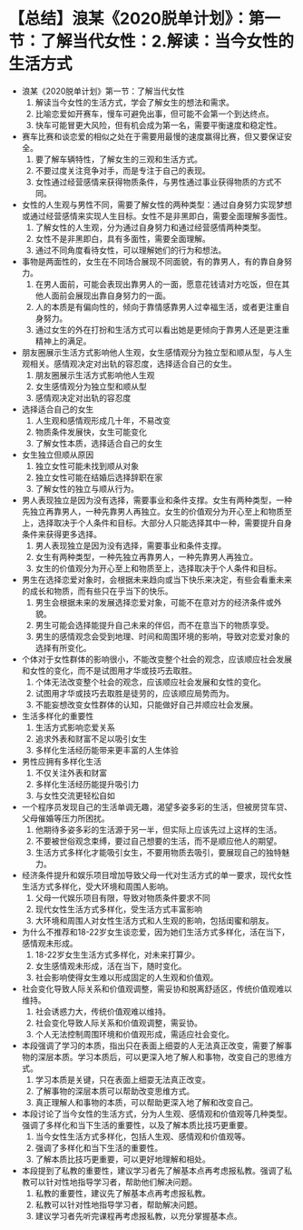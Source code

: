 # 【总结】浪某《2020脱单计划》：第一节：了解当代女性：2.解读：当今女性的生活方式

-   浪某《2020脱单计划》第一节：了解当代女性
    1.  解读当今女性的生活方式，学会了解女生的想法和需求。
    2.  比喻恋爱如开赛车，慢车可避免出事，但可能不会第一个到达终点。
    3.  快车可能冒更大风险，但有机会成为第一名，需要平衡速度和稳定性。
-   赛车比赛和谈恋爱的相似之处在于需要用最慢的速度赢得比赛，但又要保证安全。
    1.  要了解车辆特性，了解女生的三观和生活方式。
    2.  不要过度关注竞争对手，而是专注于自己的表现。
    3.  女性通过经营感情来获得物质条件，与男性通过事业获得物质的方式不同。
-   女性的人生观与男性不同，需要了解女性的两种类型：通过自身努力实现梦想或通过经营感情来实现人生目标。女性不是非黑即白，需要全面理解多面性。
    1.  了解女性的人生观，分为通过自身努力和通过经营感情两种类型。
    2.  女性不是非黑即白，具有多面性，需要全面理解。
    3.  通过不同角度看待女性，可以理解她们的行为和想法。
-   事物是两面性的，女生在不同场合展现不同面貌，有的靠男人，有的靠自身努力。
    1.  在男人面前，可能会表现出靠男人的一面，愿意花钱请对方吃饭，但在其他人面前会展现出靠自身努力的一面。
    2.  人的本质是有偏向性的，倾向于靠情感靠男人过幸福生活，或者更注重自身努力。
    3.  通过女生的外在打扮和生活方式可以看出她是更倾向于靠男人还是更注重精神上的满足。
-   朋友圈展示生活方式影响他人生观，女生感情观分为独立型和顺从型，与人生观相关。感情观决定对出轨的容忍度，选择适合自己的女生。
    1.  朋友圈展示生活方式影响他人生观
    2.  女生感情观分为独立型和顺从型
    3.  感情观决定对出轨的容忍度
-   选择适合自己的女生
    1.  人生观和感情观形成几十年，不易改变
    2.  物质条件发展快，女生可能变化
    3.  了解女性本质，选择适合自己的女生
-   女生独立但顺从原因
    1.  独立女性可能未找到顺从对象
    2.  独立女性可能在结婚后选择辞职在家
    3.  了解女性的独立与顺从行为。
-   男人表现独立是因为没有选择，需要事业和条件支撑。女生有两种类型，一种先独立再靠男人，一种先靠男人再独立。女生的价值观分为开心至上和物质至上，选择取决于个人条件和目标。大部分人只能选择其中一种，需要提升自身条件来获得更多选择。
    1.  男人表现独立是因为没有选择，需要事业和条件支撑。
    2.  女生有两种类型，一种先独立再靠男人，一种先靠男人再独立。
    3.  女生的价值观分为开心至上和物质至上，选择取决于个人条件和目标。
-   男生在选择恋爱对象时，会根据未来趋向或当下快乐来决定，有些会看重未来的成长和物质，而有些只在乎当下的快乐。
    1.  男生会根据未来的发展选择恋爱对象，可能不在意对方的经济条件或外貌。
    2.  男生可能会选择能提升自己未来的伴侣，而不在意当下的物质享受。
    3.  男生的感情观念会受到地理、时间和周围环境的影响，导致对恋爱对象的选择有所变化。
-   个体对于女性群体的影响很小，不能改变整个社会的观念，应该顺应社会发展和女性的变化，而不是试图用才华或技巧去取胜。
    1.  个体无法改变整个社会的观念，应该顺应社会发展和女性的变化。
    2.  试图用才华或技巧去取胜是徒劳的，应该顺应局势而为。
    3.  不能妄想改变女性群体的认知，只能做好自己并顺应社会发展。
-   生活多样化的重要性
    1.  生活方式影响恋爱关系
    2.  追求外表和财富不足以吸引女生
    3.  多样化生活经历能带来更丰富的人生体验
-   男性应拥有多样化生活
    1.  不仅关注外表和财富
    2.  多样化生活经历能提升吸引力
    3.  与女性交流更轻松自如
-   一个程序员发现自己的生活单调无趣，渴望多姿多彩的生活，但被房贷车贷、父母催婚等压力所困扰。
    1.  他期待多姿多彩的生活源于另一半，但实际上应该先过上这样的生活。
    2.  不要被世俗观念束缚，要过自己想要的生活，而不是顺应他人的期望。
    3.  生活方式多样化才能吸引女生，不要用物质去吸引，要展现自己的独特魅力。
-   经济条件提升和娱乐项目增加导致父母一代对生活方式的单一要求，现代女性生活方式多样化，受大环境和周围人影响。
    1.  父母一代娱乐项目有限，导致对物质条件要求不同
    2.  现代女性生活方式多样化，受生活方式丰富影响
    3.  大环境和周围人对女性生活方式和人生观的影响，包括闺蜜和朋友。
-   为什么不推荐和18-22岁女生谈恋爱，因为她们生活方式多样化，活在当下，感情观未形成。
    1.  18-22岁女生生活方式多样化，对未来打算少。
    2.  女生感情观未形成，活在当下，随时变化。
    3.  社会影响使得女生难以形成固定的人生观和价值观。
-   社会变化导致人际关系和价值观调整，需妥协和脱离舒适区，传统价值观难以维持。
    1.  社会诱惑力大，传统价值观难以维持。
    2.  社会变化导致人际关系和价值观调整，需妥协。
    3.  个人无法控制周围环境和价值观形成，需适应社会变化。
-   本段强调了学习的本质，指出只在表面上细耍的人无法真正改变，需要了解事物的深层本质。学习本质后，可以更深入地了解人和事物，改变自己的思维方式。
    1.  学习本质是关键，只在表面上细耍无法真正改变。
    2.  了解事物的深层本质可以帮助改变思维方式。
    3.  真正理解人和事物的本质，可以帮助更深入地了解和改变自己。
-   本段讨论了当今女性的生活方式，分为人生观、感情观和价值观等几种类型。强调了多样化和当下生活的重要性，以及了解本质比技巧更重要。
    1.  当今女性生活方式多样化，包括人生观、感情观和价值观等。
    2.  强调了多样化和当下生活的重要性。
    3.  了解本质比技巧更重要，可以更好地理解和相处。
-   本段提到了私教的重要性，建议学习者先了解基本点再考虑报私教。强调了私教可以针对性地指导学习者，帮助他们解决问题。
    1.  私教的重要性，建议先了解基本点再考虑报私教。
    2.  私教可以针对性地指导学习者，帮助解决问题。
    3.  建议学习者先听完课程再考虑报私教，以充分掌握基本点。